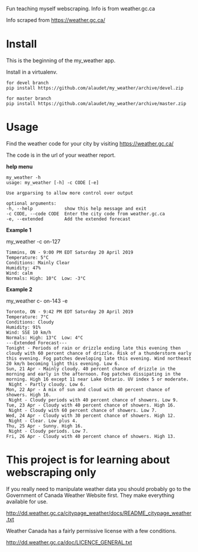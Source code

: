 Fun teaching myself webscraping.  Info is from weather.gc.ca

Info scraped from https://weather.gc.ca/

Install
========

This is the beginning of the my_weather app.  


Install in a virtualenv.
    
    for devel branch
    pip install https://github.com/alaudet/my_weather/archive/devel.zip

    for master branch
    pip install https://github.com/alaudet/my_weather/archive/master.zip


Usage
=====

Find the weather code for your city by visiting  https://weather.gc.ca/

The code is in the url of your weather report.

__help menu__

    my_weather -h
    usage: my_weather [-h] -c CODE [-e]

    Use argparsing to allow more control over output

    optional arguments:
    -h, --help            show this help message and exit
    -c CODE, --code CODE  Enter the city code from weather.gc.ca
    -e, --extended        Add the extended forecast

__Example 1__

my_weather -c on-127

    Timmins, ON - 9:00 PM EDT Saturday 20 April 2019
    Temperature: 5°C
    Conditions: Mainly Clear
    Humidity: 47%
    Wind: calm
    Normals: High: 10°C  Low: -3°C


__Example 2__

my_weather c- on-143 -e

    Toronto, ON - 9:42 PM EDT Saturday 20 April 2019
    Temperature: 7°C
    Conditions: Cloudy
    Humidity: 91%
    Wind: SSE 10 km/h
    Normals: High: 13°C  Low: 4°C
    ---Extended Forecast---
    Tonight - Periods of rain or drizzle ending late this evening then cloudy with 60 percent chance of drizzle. Risk of a thunderstorm early this evening. Fog patches developing late this evening. Wind northeast 20 km/h becoming light this evening. Low 6.
    Sun, 21 Apr - Mainly cloudy. 40 percent chance of drizzle in the morning and early in the afternoon. Fog patches dissipating in the morning. High 16 except 11 near Lake Ontario. UV index 5 or moderate.
     Night - Partly cloudy. Low 6.
    Mon, 22 Apr - A mix of sun and cloud with 40 percent chance of showers. High 16.
     Night - Cloudy periods with 40 percent chance of showers. Low 9.
    Tue, 23 Apr - Cloudy with 40 percent chance of showers. High 16.
     Night - Cloudy with 60 percent chance of showers. Low 7.
    Wed, 24 Apr - Cloudy with 30 percent chance of showers. High 12.
     Night - Clear. Low plus 4.
    Thu, 25 Apr - Sunny. High 16.
     Night - Cloudy periods. Low 7.
    Fri, 26 Apr - Cloudy with 40 percent chance of showers. High 13.


This project is for learning about webscraping only
============================

If you really need to manipulate weather data you should probably go to the Government of 
Canada Weather Website first. They make everything available for use.

http://dd.weather.gc.ca/citypage_weather/docs/README_citypage_weather.txt


Weather Canada has a fairly permissive license with a few conditions.


http://dd.weather.gc.ca/doc/LICENCE_GENERAL.txt
